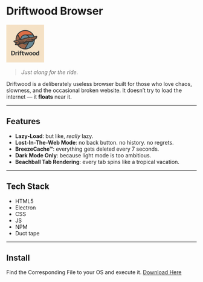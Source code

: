 # Driftwood Browser

<img src="https://raw.githubusercontent.com/Sacrafex/Driftwood/refs/heads/main/img/icon.png" alt="Logo" width="100"/>

> _Just along for the ride._

Driftwood is a deliberately useless browser built for those who love chaos, slowness, and the occasional broken website. It doesn’t try to load the internet — it **floats** near it.

---

## Features

- **Lazy-Load**: but like, _really_ lazy.  
- **Lost-In-The-Web Mode**: no back button. no history. no regrets.  
- **BreezeCache™**: everything gets deleted every 7 seconds.  
- **Dark Mode Only**: because light mode is too ambitious.  
- **Beachball Tab Rendering**: every tab spins like a tropical vacation.

---

## Tech Stack

- HTML5
- Electron
- CSS
- JS
- NPM
- Duct tape

---

## Install

Find the Corresponding File to your OS and execute it.
[Download Here](https://github.com/Sacrafex/Driftwood/releases/tag/v1.0.0)
